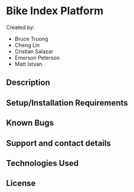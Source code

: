 # Bike Index Platform
Created by:
- Bruce Truong
- Cheng Lin
- Cristian Salazar
- Emerson Peterson
- Matt Istvan

## Description

## Setup/Installation Requirements

## Known Bugs

## Support and contact details

## Technologies Used

## License
